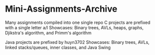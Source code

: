 # Mini-Assignments-Archive

Many assignments compiled into one single repo
C projects are prefixed with a single letter a/l
Showcases: Binary trees, AVLs, heaps, graphs, Djikstra's algorithm, and Primm's algorithm

Java projects are prefixed by huyn3702
Showcases: Binary trees, AVLs, linked stacks/queues, inner classes, and Java Swing
